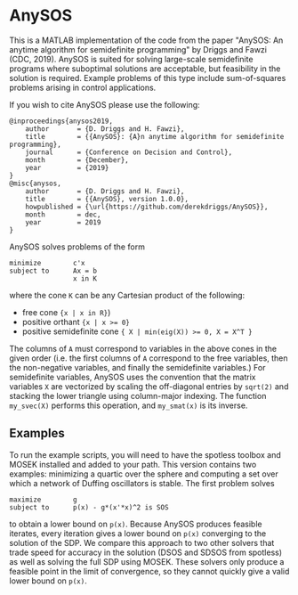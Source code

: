 # AnySOS
This is a MATLAB implementation of the code from the paper "AnySOS: An anytime algorithm for semidefinite programming" by Driggs and Fawzi (CDC, 2019). AnySOS is suited for solving large-scale semidefinite programs where suboptimal solutions are acceptable, but feasibility in the solution is required. Example problems of this type include sum-of-squares problems arising in control applications.

If you wish to cite AnySOS please use the following:
```
@inproceedings{anysos2019,
    author       = {D. Driggs and H. Fawzi},
    title        = {{AnySOS}: {A}n anytime algorithm for semidefinite programming},
    journal      = {Conference on Decision and Control},
    month        = {December},
    year         = {2019}
}
@misc{anysos,
    author       = {D. Driggs and H. Fawzi},
    title        = {{AnySOS}, version 1.0.0},
    howpublished = {\url{https://github.com/derekdriggs/AnySOS}},
    month        = dec,
    year         = 2019
}
```
AnySOS solves problems of the form
```
minimize        c'x
subject to      Ax = b
                x in K
```
where the cone `K` can be any Cartesian product of the following:
+ free cone `{x | x in R}`)
+ positive orthant `{x | x >= 0}`
+ positive semidefinite cone `{ X | min(eig(X)) >= 0, X = X^T }`

The columns of `A` must correspond to variables in the above cones in the given order (i.e. the first columns of `A` correspond to the free variables, then the non-negative variables, and finally the semidefinite variables.) For semidefinite variables, AnySOS uses the convention that the matrix variables `X` are vectorized by scaling the off-diagonal entries by `sqrt(2)` and stacking the lower triangle using column-major indexing. The function `my_svec(X)` performs this operation, and `my_smat(x)` is its inverse.

## Examples
To run the example scripts, you will need to have the spotless toolbox and MOSEK installed and added to your path. This version contains two examples: minimizing a quartic over the sphere and computing a set over which a network of Duffing oscillators is stable. The first problem solves
```
maximize        g
subject to      p(x) - g*(x'*x)^2 is SOS
```
to obtain a lower bound on `p(x)`. Because AnySOS produces feasible iterates, every iteration gives a lower bound on `p(x)` converging to the solution of the SDP. We compare this approach to two other solvers that trade speed for accuracy in the solution (DSOS and SDSOS from spotless) as well as solving the full SDP using MOSEK. These solvers only produce a feasible point in the limit of convergence, so they cannot quickly give a valid lower bound on `p(x)`.
